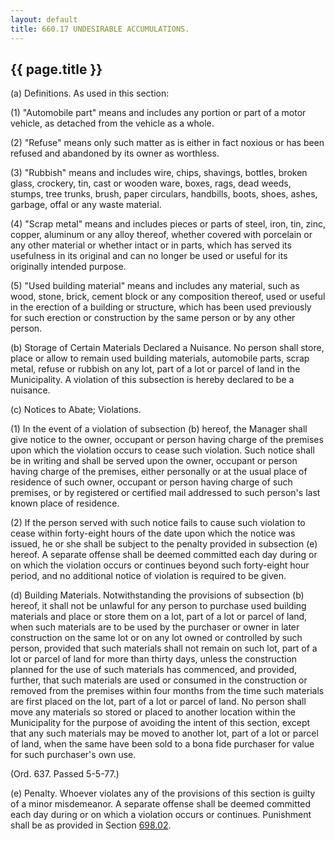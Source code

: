 ```yaml
---
layout: default 
title: 660.17 UNDESIRABLE ACCUMULATIONS.
---
```


{{ page.title }}
----------------

​(a) Definitions. As used in this section:

​(1) "Automobile part" means and includes any portion or part of a motor
vehicle, as detached from the vehicle as a whole.

​(2) "Refuse" means only such matter as is either in fact noxious or has
been refused and abandoned by its owner as worthless.

​(3) "Rubbish" means and includes wire, chips, shavings, bottles, broken
glass, crockery, tin, cast or wooden ware, boxes, rags, dead weeds,
stumps, tree trunks, brush, paper circulars, handbills, boots, shoes,
ashes, garbage, offal or any waste material.

​(4) "Scrap metal" means and includes pieces or parts of steel, iron,
tin, zinc, copper, aluminum or any alloy thereof, whether covered with
porcelain or any other material or whether intact or in parts, which has
served its usefulness in its original and can no longer be used or
useful for its originally intended purpose.

​(5) "Used building material" means and includes any material, such as
wood, stone, brick, cement block or any composition thereof, used or
useful in the erection of a building or structure, which has been used
previously for such erection or construction by the same person or by
any other person.

​(b) Storage of Certain Materials Declared a Nuisance. No person shall
store, place or allow to remain used building materials, automobile
parts, scrap metal, refuse or rubbish on any lot, part of a lot or
parcel of land in the Municipality. A violation of this subsection is
hereby declared to be a nuisance.

​(c) Notices to Abate; Violations.

​(1) In the event of a violation of subsection (b) hereof, the Manager
shall give notice to the owner, occupant or person having charge of the
premises upon which the violation occurs to cease such violation. Such
notice shall be in writing and shall be served upon the owner, occupant
or person having charge of the premises, either personally or at the
usual place of residence of such owner, occupant or person having charge
of such premises, or by registered or certified mail addressed to such
person's last known place of residence.

​(2) If the person served with such notice fails to cause such violation
to cease within forty-eight hours of the date upon which the notice was
issued, he or she shall be subject to the penalty provided in subsection
(e) hereof. A separate offense shall be deemed committed each day during
or on which the violation occurs or continues beyond such forty-eight
hour period, and no additional notice of violation is required to be
given.

​(d) Building Materials. Notwithstanding the provisions of subsection
(b) hereof, it shall not be unlawful for any person to purchase used
building materials and place or store them on a lot, part of a lot or
parcel of land, when such materials are to be used by the purchaser or
owner in later construction on the same lot or on any lot owned or
controlled by such person, provided that such materials shall not remain
on such lot, part of a lot or parcel of land for more than thirty days,
unless the construction planned for the use of such materials has
commenced, and provided, further, that such materials are used or
consumed in the construction or removed from the premises within four
months from the time such materials are first placed on the lot, part of
a lot or parcel of land. No person shall move any materials so stored or
placed to another location within the Municipality for the purpose of
avoiding the intent of this section, except that any such materials may
be moved to another lot, part of a lot or parcel of land, when the same
have been sold to a bona fide purchaser for value for such purchaser's
own use.

(Ord. 637. Passed 5-5-77.)

​(e) Penalty. Whoever violates any of the provisions of this section is
guilty of a minor misdemeanor. A separate offense shall be deemed
committed each day during or on which a violation occurs or continues.
Punishment shall be as provided in Section [698.02](38e2f631.html).
